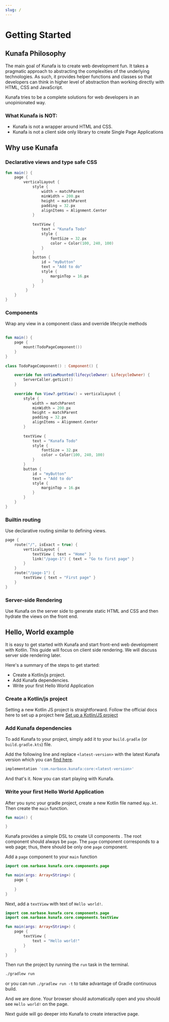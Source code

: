 ```yaml
---
slug: /
---
```

# Getting Started

## Kunafa Philosophy

The main goal of Kunafa is to create web development fun. It takes a pragmatic approach to abstracting the complexities of the underlying technologies. As such, it provides helper functions and classes so that developers can think in higher level of abstraction than working directly with HTML, CSS and JavaScript.

Kunafa tries to be a complete solutions for web developers in an unopinionated way.

### What Kunafa is NOT:
- Kunafa is not a wrapper around HTML and CSS.
- Kunafa is not a client side only library to create Single Page Applications

## Why use Kunafa
### Declarative views and type safe CSS

```kotlin
fun main() {
	page {  
	    verticalLayout {  
	        style {  
	            width = matchParent  
	            minWidth = 200.px  
	            height = matchParent  
	            padding = 32.px  
	            alignItems = Alignment.Center  
	        }  
	  
	        textView {  
	            text = "Kunafa Todo"  
	            style {  
	                fontSize = 32.px  
	                color = Color(100, 240, 100)  
	            }  
	        }        
	        button {  
	            id = "myButton"  
	            text = "Add to do"  
	            style {  
	                marginTop = 16.px  
	            }  
	        }   
		 }
	}
}

```

### Components
Wrap any view in a component class and override lifecycle methods
```kotlin
  
fun main() {  
    page {  
        mount(TodoPageComponent())  
    }  
}  
  
class TodoPageComponent() : Component() {  

	override fun onViewMounted(lifecycleOwner: LifecycleOwner) {  
	    ServerCaller.getList()  
	}
    
    override fun View?.getView() = verticalLayout {  
        style {  
            width = matchParent  
            minWidth = 200.px  
            height = matchParent  
            padding = 32.px  
            alignItems = Alignment.Center  
        }  
  
        textView {  
            text = "Kunafa Todo"  
            style {  
                fontSize = 32.px  
                color = Color(100, 240, 100)  
            }  
        }        
        button {  
            id = "myButton"  
            text = "Add to do"  
            style {  
                marginTop = 16.px  
            }  
        }    
	}
}
```

### Builtin routing
Use declarative routing similar to defining views.

```kotlin
page {  
    route("/", isExact = true) {  
        verticalLayout {  
            textView { text = "Home" }  
            link("/page-1") { text = "Go to first page" }  
        }    
	}    
	route("/page-1") {  
        textView { text = "First page" }  
    }
}
```

### Server-side Rendering
Use Kunafa on the server side to generate static HTML and CSS and then hydrate the views on the front end.


## Hello, World example 
It is easy to get started with Kunafa and start front-end web development with Kotlin. This guide will focus on client side rendering. We will discuss server side rendering later.

Here's a summary of the steps to get started:
* Create a Kotlin/js project.
* Add Kunafa dependencies.
* Write your first Hello World Application

### Create a Kotlin/js project
Setting a new Kotlin JS project is straightforward. Follow the official docs here to set up a project here [Set up a Kotlin/JS project](https://kotlinlang.org/docs/js-project-setup.html)

### Add Kunafa dependencies
To add Kunafa to your project, simply add it to your `build.gradle` (or `build.gradle.kts`) file. 

Add the following line and replace `<latest-version>` with the latest Kunafa version which you can [find here](https://mvnrepository.com/artifact/com.narbase.kunafa/core).

```groovy
implementation 'com.narbase.kunafa:core:<latest-version>'
````

And that's it. Now you can start playing with Kunafa.

### Write your first Hello World Application
After you sync your gradle project, create a new Kotlin file named `App.kt`. Then create the `main` function.
```kotlin
fun main() {

}
```
Kunafa provides a simple DSL to create UI components . The root component should always be `page`. The `page` component corresponds to a web page; thus, there should be only one `page` component.

Add a `page` component to your `main` function
```kotlin
import com.narbase.kunafa.core.components.page

fun main(args: Array<String>) {
    page {
    
    }
}
```

Next, add a `textView` with text of `Hello world!`. 
```kotlin
import com.narbase.kunafa.core.components.page
import com.narbase.kunafa.core.components.textView

fun main(args: Array<String>) {
    page {
        textView {
            text = "Hello world!"
        }
    }
}
```

Then run the project by running the `run` task in the terminal. 
```bash
./gradlew run
```

or you can run `./gradlew run -t` to take advantage of Gradle continuous build.

And we are done. Your browser should automatically open and you should see `Hello world!` on the page.

Next guide will go deeper into Kunafa to create interactive page.





